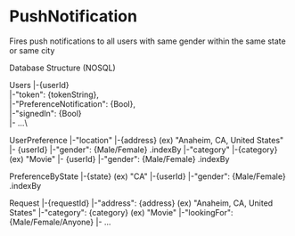 # PushNotification
Fires push notifications to all users with same gender within the same state or same city

Database Structure (NOSQL)

Users
  |-{userId}\
        |-"token": {tokenString},\
        |-"PreferenceNotification": {Bool},\
        |-"signedIn": {Bool}\
        |- ...\
        
UserPreference
      |-"location"
            |-{address} (ex) "Anaheim, CA, United States"
                  |- {userId}
                        |-"gender": {Male/Female} .indexBy
      |-"category"
            |-{category} (ex) "Movie"
                  |- {userId}
                        |-"gender": {Male/Female} .indexBy              

PreferenceByState
       |-{state} (ex) "CA"
            |-{userId}
                  |-"gender": {Male/Female} .indexBy
                  
Request
   |-{requestId}
          |-"address": {address} (ex) "Anaheim, CA, United States"
          |-"category": {category} (ex) "Movie"
          |-"lookingFor": {Male/Female/Anyone}
          |- ...
          
